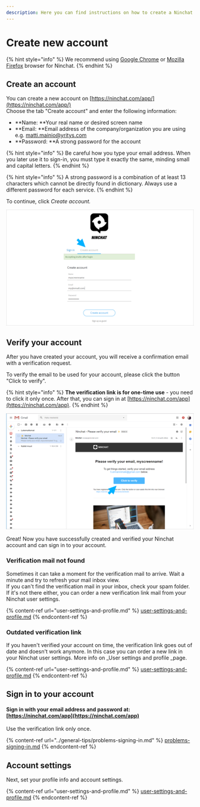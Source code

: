 ```yaml
---
description: Here you can find instructions on how to create a Ninchat account.
---
```


# Create new account

{% hint style="info" %}
We recommend using [Google Chrome](https://www.google.com/chrome/) or [Mozilla Firefox](https://www.mozilla.org/en-US/firefox/new/) browser for Ninchat.
{% endhint %}

## **Create an account**

You can create a new account on [https://ninchat.com/app/](https://ninchat.com/app/) \
Choose the tab "Create account" and enter the following information:

* **Name: **Your real name or desired screen name
* **Email: **Email address of the company/organization you are using e.g. matti.mainio@yritys.com
* **Password: **A strong password for the account

{% hint style="info" %}
Be careful how you type your email address. When you later use it to sign-in, you must type it exactly the same, minding small and capital letters.
{% endhint %}

{% hint style="info" %}
A strong password is a combination of at least 13 characters which cannot be directly found in dictionary. Always use a different password for each service.
{% endhint %}

To continue, click _Create account._

![](<../.gitbook/assets/Invite accept signup (2).png>)

### &#x20;<a href="verifying-account" id="verifying-account"></a>

## Verify your account

After you have created your account, you will receive a confirmation email with a verification request.

To verify the email to be used for your account, please click the button "Click to verify".

{% hint style="info" %}
**The verification link is for one-time use** - you need to click it only once. After that, you can sign in at [https://ninchat.com/app](https://ninchat.com/app).
{% endhint %}

![](../.gitbook/assets/verify.png)

Great! Now you have successfully created and verified your Ninchat account and can sign in to your account.

### Verification mail not found <a href="verification-mail-not-found" id="verification-mail-not-found"></a>

Sometimes it can take a moment for the verification mail to arrive. Wait a minute and try to refresh your mail inbox view.\
If you can't find the verification mail in your inbox, check your spam folder. If it's not there either, you can order a new verification link mail from your Ninchat user settings.

{% content-ref url="user-settings-and-profile.md" %}
[user-settings-and-profile.md](user-settings-and-profile.md)
{% endcontent-ref %}

### Outdated verification link

If you haven't verified your account on time, the verification link goes out of date and doesn't work anymore. In this case you can order a new link in your Ninchat user settings. More info on _User settings and profile _page.&#x20;

{% content-ref url="user-settings-and-profile.md" %}
[user-settings-and-profile.md](user-settings-and-profile.md)
{% endcontent-ref %}

## Sign in to your account

#### Sign in with your email address and password at: [https://ninchat.com/app](https://ninchat.com/app)​

Use the verification link only once.

{% content-ref url="../general-tips/problems-signing-in.md" %}
[problems-signing-in.md](../general-tips/problems-signing-in.md)
{% endcontent-ref %}

## Account settings

Next, set your profile info and account settings.

{% content-ref url="user-settings-and-profile.md" %}
[user-settings-and-profile.md](user-settings-and-profile.md)
{% endcontent-ref %}


